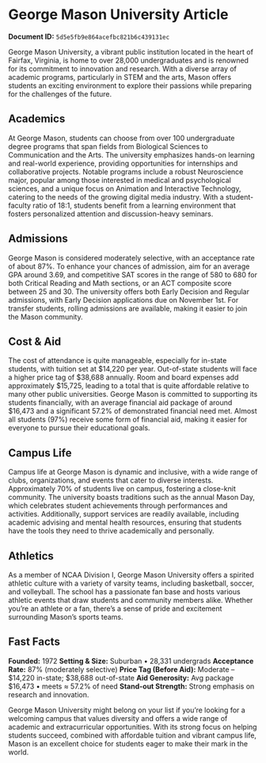 # George Mason University Article

**Document ID:** `5d5e5fb9e864acefbc821b6c439131ec`

George Mason University, a vibrant public institution located in the heart of Fairfax, Virginia, is home to over 28,000 undergraduates and is renowned for its commitment to innovation and research. With a diverse array of academic programs, particularly in STEM and the arts, Mason offers students an exciting environment to explore their passions while preparing for the challenges of the future.

## Academics
At George Mason, students can choose from over 100 undergraduate degree programs that span fields from Biological Sciences to Communication and the Arts. The university emphasizes hands-on learning and real-world experience, providing opportunities for internships and collaborative projects. Notable programs include a robust Neuroscience major, popular among those interested in medical and psychological sciences, and a unique focus on Animation and Interactive Technology, catering to the needs of the growing digital media industry. With a student-faculty ratio of 18:1, students benefit from a learning environment that fosters personalized attention and discussion-heavy seminars.

## Admissions
George Mason is considered moderately selective, with an acceptance rate of about 87%. To enhance your chances of admission, aim for an average GPA around 3.69, and competitive SAT scores in the range of 580 to 680 for both Critical Reading and Math sections, or an ACT composite score between 25 and 30. The university offers both Early Decision and Regular admissions, with Early Decision applications due on November 1st. For transfer students, rolling admissions are available, making it easier to join the Mason community.

## Cost & Aid
The cost of attendance is quite manageable, especially for in-state students, with tuition set at $14,220 per year. Out-of-state students will face a higher price tag of $38,688 annually. Room and board expenses add approximately $15,725, leading to a total that is quite affordable relative to many other public universities. George Mason is committed to supporting its students financially, with an average financial aid package of around $16,473 and a significant 57.2% of demonstrated financial need met. Almost all students (97%) receive some form of financial aid, making it easier for everyone to pursue their educational goals.

## Campus Life
Campus life at George Mason is dynamic and inclusive, with a wide range of clubs, organizations, and events that cater to diverse interests. Approximately 70% of students live on campus, fostering a close-knit community. The university boasts traditions such as the annual Mason Day, which celebrates student achievements through performances and activities. Additionally, support services are readily available, including academic advising and mental health resources, ensuring that students have the tools they need to thrive academically and personally.

## Athletics
As a member of NCAA Division I, George Mason University offers a spirited athletic culture with a variety of varsity teams, including basketball, soccer, and volleyball. The school has a passionate fan base and hosts various athletic events that draw students and community members alike. Whether you’re an athlete or a fan, there’s a sense of pride and excitement surrounding Mason’s sports teams.

## Fast Facts
**Founded:** 1972
**Setting & Size:** Suburban • 28,331 undergrads
**Acceptance Rate:** 87% (moderately selective)
**Price Tag (Before Aid):** Moderate – $14,220 in-state; $38,688 out-of-state
**Aid Generosity:** Avg package $16,473 • meets ≈ 57.2% of need
**Stand-out Strength:** Strong emphasis on research and innovation.

George Mason University might belong on your list if you’re looking for a welcoming campus that values diversity and offers a wide range of academic and extracurricular opportunities. With its strong focus on helping students succeed, combined with affordable tuition and vibrant campus life, Mason is an excellent choice for students eager to make their mark in the world.
